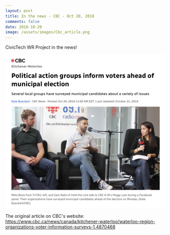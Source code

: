 ```yaml
---
layout: post
title: In the news - CBC - Oct 20, 2018
comments: false
date: 2018-10-20
image: /assets/images/Cbc_article.png
---
```

CivicTech WR Project in the news! 

![](/assets/images/Cbc_article.png)

The original article on CBC's website: https://www.cbc.ca/news/canada/kitchener-waterloo/waterloo-region-organizations-voter-information-surveys-1.4870468